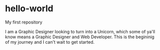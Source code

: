 # hello-world
My first repository

I am a Graphic Designer looking to turn into a Unicorn, which some of ya'll know means a Graphic Designer and Web Developer. This is the begininig of my journey and I can't wait to get started. 

